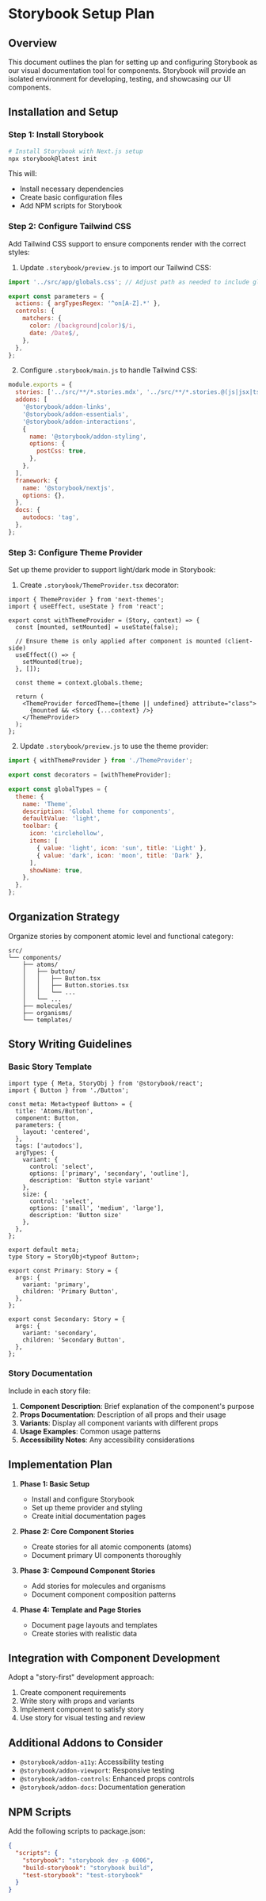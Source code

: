 # Storybook Setup Plan

## Overview

This document outlines the plan for setting up and configuring Storybook as our visual documentation tool for components. Storybook will provide an isolated environment for developing, testing, and showcasing our UI components.

## Installation and Setup

### Step 1: Install Storybook

```bash
# Install Storybook with Next.js setup
npx storybook@latest init
```

This will:
- Install necessary dependencies
- Create basic configuration files
- Add NPM scripts for Storybook

### Step 2: Configure Tailwind CSS

Add Tailwind CSS support to ensure components render with the correct styles:

1. Update `.storybook/preview.js` to import our Tailwind CSS:

```js
import '../src/app/globals.css'; // Adjust path as needed to include global CSS

export const parameters = {
  actions: { argTypesRegex: '^on[A-Z].*' },
  controls: {
    matchers: {
      color: /(background|color)$/i,
      date: /Date$/,
    },
  },
};
```

2. Configure `.storybook/main.js` to handle Tailwind CSS:

```js
module.exports = {
  stories: ['../src/**/*.stories.mdx', '../src/**/*.stories.@(js|jsx|ts|tsx)'],
  addons: [
    '@storybook/addon-links',
    '@storybook/addon-essentials',
    '@storybook/addon-interactions',
    {
      name: '@storybook/addon-styling',
      options: {
        postCss: true,
      },
    },
  ],
  framework: {
    name: '@storybook/nextjs',
    options: {},
  },
  docs: {
    autodocs: 'tag',
  },
};
```

### Step 3: Configure Theme Provider

Set up theme provider to support light/dark mode in Storybook:

1. Create `.storybook/ThemeProvider.tsx` decorator:

```tsx
import { ThemeProvider } from 'next-themes';
import { useEffect, useState } from 'react';

export const withThemeProvider = (Story, context) => {
  const [mounted, setMounted] = useState(false);
  
  // Ensure theme is only applied after component is mounted (client-side)
  useEffect(() => {
    setMounted(true);
  }, []);

  const theme = context.globals.theme;
  
  return (
    <ThemeProvider forcedTheme={theme || undefined} attribute="class">
      {mounted && <Story {...context} />}
    </ThemeProvider>
  );
};
```

2. Update `.storybook/preview.js` to use the theme provider:

```js
import { withThemeProvider } from './ThemeProvider';

export const decorators = [withThemeProvider];

export const globalTypes = {
  theme: {
    name: 'Theme',
    description: 'Global theme for components',
    defaultValue: 'light',
    toolbar: {
      icon: 'circlehollow',
      items: [
        { value: 'light', icon: 'sun', title: 'Light' },
        { value: 'dark', icon: 'moon', title: 'Dark' },
      ],
      showName: true,
    },
  },
};
```

## Organization Strategy

Organize stories by component atomic level and functional category:

```
src/
└── components/
    ├── atoms/
    │   ├── button/
    │   │   ├── Button.tsx
    │   │   ├── Button.stories.tsx
    │   │   └── ...
    │   └── ...
    ├── molecules/
    ├── organisms/
    └── templates/
```

## Story Writing Guidelines

### Basic Story Template

```tsx
import type { Meta, StoryObj } from '@storybook/react';
import { Button } from './Button';

const meta: Meta<typeof Button> = {
  title: 'Atoms/Button',
  component: Button,
  parameters: {
    layout: 'centered',
  },
  tags: ['autodocs'],
  argTypes: {
    variant: { 
      control: 'select', 
      options: ['primary', 'secondary', 'outline'],
      description: 'Button style variant'
    },
    size: {
      control: 'select',
      options: ['small', 'medium', 'large'],
      description: 'Button size'
    },
  },
};

export default meta;
type Story = StoryObj<typeof Button>;

export const Primary: Story = {
  args: {
    variant: 'primary',
    children: 'Primary Button',
  },
};

export const Secondary: Story = {
  args: {
    variant: 'secondary',
    children: 'Secondary Button',
  },
};
```

### Story Documentation

Include in each story file:

1. **Component Description**: Brief explanation of the component's purpose
2. **Props Documentation**: Description of all props and their usage
3. **Variants**: Display all component variants with different props
4. **Usage Examples**: Common usage patterns
5. **Accessibility Notes**: Any accessibility considerations

## Implementation Plan

1. **Phase 1: Basic Setup**
   - Install and configure Storybook
   - Set up theme provider and styling
   - Create initial documentation pages

2. **Phase 2: Core Component Stories**
   - Create stories for all atomic components (atoms)
   - Document primary UI components thoroughly
   
3. **Phase 3: Compound Component Stories**
   - Add stories for molecules and organisms
   - Document component composition patterns

4. **Phase 4: Template and Page Stories**
   - Document page layouts and templates
   - Create stories with realistic data

## Integration with Component Development

Adopt a "story-first" development approach:

1. Create component requirements
2. Write story with props and variants
3. Implement component to satisfy story
4. Use story for visual testing and review

## Additional Addons to Consider

- `@storybook/addon-a11y`: Accessibility testing
- `@storybook/addon-viewport`: Responsive testing
- `@storybook/addon-controls`: Enhanced props controls
- `@storybook/addon-docs`: Documentation generation

## NPM Scripts

Add the following scripts to package.json:

```json
{
  "scripts": {
    "storybook": "storybook dev -p 6006",
    "build-storybook": "storybook build",
    "test-storybook": "test-storybook"
  }
}
``` 